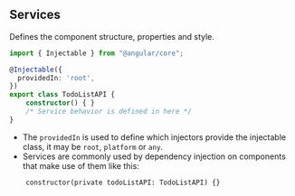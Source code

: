## Services

Defines the component structure, properties and style.

```ts {*|3,5|4|*} 
import { Injectable } from "@angular/core";

@Injectable({
  providedIn: 'root',
})
export class TodoListAPI {
    constructor() { }
    /* Service behavior is defined in here */
}
```

<ul>
<li
 v-click="2"> The <code>providedIn</code> is used to define which injectors provide the injectable class, it may be <code>root</code>, <code>platform</code> or <code>any</code>.</li> 
<li v-click="3"> Services are commonly used by dependency injection on components that make use of them like this:</li> 
</ul>

<pre v-click="3" class="shiki shiki-themes vitesse-dark vitesse-light slidev-code" style="--shiki-dark: #dbd7caee; --shiki-light: #393a34; --shiki-dark-bg: #121212; --shiki-light-bg: #ffffff;"><code class="language-ts"><span class="line"><span style="--shiki-dark: #80A665; --shiki-light: #59873A;">    constructor</span><span style="--shiki-dark: #666666; --shiki-light: #999999;">(</span><span style="--shiki-dark: #BD976A; --shiki-light: #B07D48;">private</span><span style="--shiki-dark: #BD976A; --shiki-light: #B07D48;"> todoListAPI</span><span style="--shiki-dark: #DBD7CAEE; --shiki-light: #393A34;">: </span><span style="--shiki-dark: #BD976A; --shiki-light: #B07D48;">TodoListAPI</span><span style="--shiki-dark: #666666; --shiki-light: #999999;">)</span><span style="--shiki-dark: #666666; --shiki-light: #999999;"> {}</span></span></code></pre>
